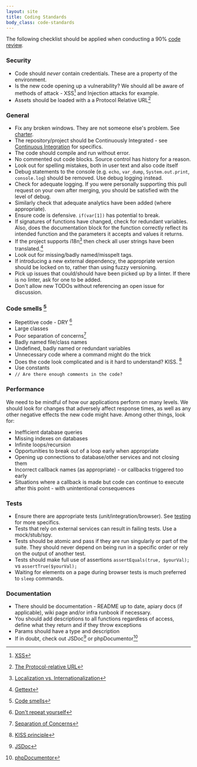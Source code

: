 ```yaml
---
layout: site
title: Coding Standards
body_class: code-standards
---
```


The following checklist should be applied when conducting a 90% [code review](code-reviews.html).

### Security
* Code should *never* contain credentials. These are a property of the environment.
* Is the new code opening up a vulnerability? We should all be aware of methods of attack - XSS[^1] and Injection
attacks for example.
* Assets should be loaded with a a Protocol Relative URL[^2]

### General
* Fix any broken windows. They are not someone else's problem. See [charter](charter.html).
* The repository/project should be Continuously Integrated - see [Continuous Integration](ci.html) for specifics.
* The code should compile and run without error.
* No commented out code blocks. Source control has history for a reason.
* Look out for spelling mistakes, both in user text and also code itself
* Debug statements to the console (e.g. `echo`, `var_dump`, `System.out.print`, `console.log`) should be removed. Use
debug logging instead.
* Check for adequate logging. If you were personally supporting this pull request on your own after merging,
you should be satisfied with the level of debug.
* Similarly check that adequate analytics have been added (where appropriate).
* Ensure code is defensive. ```if(var[1])``` has potential to break.
* If signatures of functions have changed, check for redundant variables. Also, does the documentation block for the function correctly reflect its intended function and the parameters it accepts and values it returns.
* If the project supports i18n[^3] then check all user strings have been translated.[^4]
* Look out for missing/badly named/misspelt tags.
* If introducing a new external dependency, the appropriate version should be locked on to, rather than using fuzzy
versioning.
* Pick up issues that could/should have been picked up by a linter. If there is no linter, ask for one to be added.
* Don't allow new TODOs without referencing an open issue for discussion.

### Code smells [^5]
* Repetitive code - DRY [^6]
* Large classes
* Poor separation of concerns[^7]
* Badly named file/class names
* Undefined, badly named or redundant variables
* Unnecessary code where a command might do the trick
* Does the code look complicated and is it hard to understand? KISS. [^8]
* Use constants
* ```// Are there enough comments in the code?```

### Performance
We need to be mindful of how our applications perform on many levels. We should look for changes that adversely
  affect response times, as well as any other negative effects the new code might have. Among other things, look for:

* Inefficient database queries
* Missing indexes on databases
* Infinite loops/recursion
* Opportunities to break out of a loop early when appropriate
* Opening up connections to database/other services and not closing them
* Incorrect callback names (as appropriate) - or callbacks triggered too early
* Situations where a callback is made but code can continue to execute after this point - with unintentional consequences

### Tests
* Ensure there are appropriate tests (unit/integration/browser). See [testing](testing.html) for more specifics.
* Tests that rely on external services can result in failing tests. Use a mock/stub/spy.
* Tests should be atomic and pass if they are run singularly or part of the suite. They should never depend on
being run in a specific order or rely on the output of another test.
* Tests should make full use of assertions ```assertEquals(true, $yourVal);``` vs ```assertTrue($yourVal);```
* Waiting for elements on a page during browser tests is much preferred to `sleep` commands.

### Documentation
* There should be documentation - README up to date, apiary docs (if applicable), wiki page and/or infra runbook
if necessary.
* You should add descriptions to all functions regardless of access, define what they return and if they throw
exceptions
* Params should have a type and description
* If in doubt, check out JSDoc[^9] or phpDocumentor[^10]


[^1]: [XSS](http://en.wikipedia.org/wiki/Cross-site_scripting)
[^2]: [The Protocol-relative URL](http://www.paulirish.com/2010/the-protocol-relative-url/)
[^3]: [Localization vs. Internationalization](http://www.w3.org/International/questions/qa-i18n)
[^4]: [Gettext](http://php.net/manual/en/book.gettext.php)
[^5]: [Code smells](https://sourcemaking.com/refactoring/bad-smells-in-code)
[^6]: [Don't repeat yourself](http://en.wikipedia.org/wiki/Don%27t_repeat_yourself)
[^7]: [Separation of Concerns](http://en.wikipedia.org/wiki/Separation_of_concerns)
[^8]: [KISS principle](http://en.wikipedia.org/wiki/KISS_principle)
[^9]: [JSDoc](http://usejsdoc.org/)
[^10]: [phpDocumentor](http://www.phpdoc.org/docs/latest/index.html)
